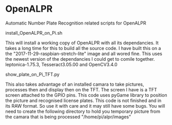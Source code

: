 # OpenALPR
Automatic Number Plate Recognition related scripts for OpenALPR


install_OpenALPR_on_Pi.sh

This will install a working copy of OpenALPR with all its dependancies. It takes a long time for this to build all the source code.
I have built this on a the "2017-11-29-raspbian-stretch-lite" image and all wored fine.
This uses the newest version of the dependancies I could get to comile together.
leptonica-1.75.3, Tesseract3.05.00 and OpenCV3.4.0


show_plate_on_Pi_TFT.py

This also takes advantage of an installed camara to take pictures, processes then and display then on the TFT. The screen I have is a TFT screen attached to the GPIO pins. This code uses pyGame library to position the picture and recognised license plates. This code is not finished and in its RAW format. So use it with care and it may still have some bugs. You will need to create the following directory to hold you temporary picture from the camara that is being processed "/home/pi/alpr/images"

